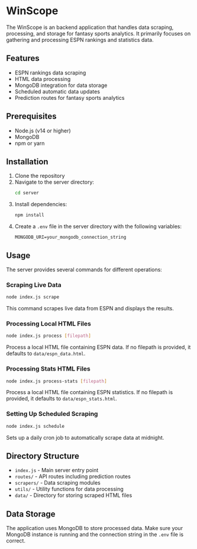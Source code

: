 # WinScope 

The WinScope is an backend application that handles data scraping, processing, and storage for fantasy sports analytics. It primarily focuses on gathering and processing ESPN rankings and statistics data.

## Features

- ESPN rankings data scraping
- HTML data processing
- MongoDB integration for data storage
- Scheduled automatic data updates
- Prediction routes for fantasy sports analytics

## Prerequisites

- Node.js (v14 or higher)
- MongoDB
- npm or yarn

## Installation

1. Clone the repository
2. Navigate to the server directory:
   ```bash
   cd server
   ```
3. Install dependencies:
   ```bash
   npm install
   ```
4. Create a `.env` file in the server directory with the following variables:
   ```
   MONGODB_URI=your_mongodb_connection_string
   ```

## Usage

The server provides several commands for different operations:

### Scraping Live Data
```bash
node index.js scrape
```
This command scrapes live data from ESPN and displays the results.

### Processing Local HTML Files
```bash
node index.js process [filepath]
```
Process a local HTML file containing ESPN data. If no filepath is provided, it defaults to `data/espn_data.html`.

### Processing Stats HTML Files
```bash
node index.js process-stats [filepath]
```
Process a local HTML file containing ESPN statistics. If no filepath is provided, it defaults to `data/espn_stats.html`.

### Setting Up Scheduled Scraping
```bash
node index.js schedule
```
Sets up a daily cron job to automatically scrape data at midnight.

## Directory Structure

- `index.js` - Main server entry point
- `routes/` - API routes including prediction routes
- `scrapers/` - Data scraping modules
- `utils/` - Utility functions for data processing
- `data/` - Directory for storing scraped HTML files

## Data Storage

The application uses MongoDB to store processed data. Make sure your MongoDB instance is running and the connection string in the `.env` file is correct.





